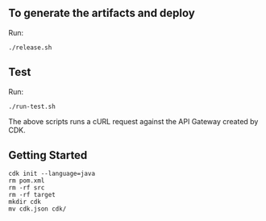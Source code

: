 ## To generate the artifacts and deploy 

Run: 

`./release.sh`

## Test

Run: 

`./run-test.sh`

The above scripts runs a cURL request against the API Gateway created by CDK.

## Getting Started
```
cdk init --language=java
rm pom.xml
rm -rf src
rm -rf target
mkdir cdk
mv cdk.json cdk/
```

